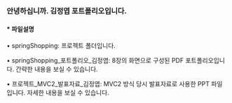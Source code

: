 ### 안녕하십니까. 김정엽 포트폴리오입니다.


#### * 파일설명

• springShopping: 프로젝트 폴더입니다.

• springShopping_포트폴리오_김정엽: 8장의 화면으로 구성된 PDF 포트폴리오입니다. 간략한 내용을 보실 수 있습니다.

• 프로젝트_MVC2_발표자료_김정엽: MVC2 방식 당시 발표자료로 사용한 PPT 파일입니다. 자세한 내용을 보실 수 있습니다.

